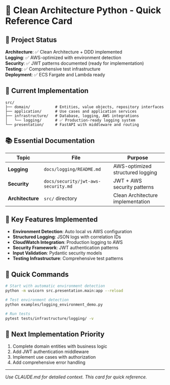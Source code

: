 # 🚀 Clean Architecture Python - Quick Reference Card

## 📁 Project Status
**Architecture**: ✅ Clean Architecture + DDD implemented  
**Logging**: ✅ AWS-optimized with environment detection  
**Security**: ✅ JWT patterns documented (ready for implementation)  
**Testing**: ✅ Comprehensive test infrastructure  
**Deployment**: ✅ ECS Fargate and Lambda ready  

## 🎯 Current Implementation
```
src/
├── domain/           # Entities, value objects, repository interfaces
├── application/      # Use cases and application services  
├── infrastructure/   # Database, logging, AWS integrations
│   └── logging/      # ✅ Production-ready logging system
└── presentation/     # FastAPI with middleware and routing
```

## 📚 Essential Documentation
| Topic | File | Purpose |
|-------|------|---------|
| **Logging** | `docs/logging/README.md` | AWS-optimized structured logging |
| **Security** | `docs/security/jwt-aws-security.md` | JWT + AWS security patterns |
| **Architecture** | `src/` directory | Clean Architecture implementation |

## 🔧 Key Features Implemented
- **Environment Detection**: Auto local vs AWS configuration
- **Structured Logging**: JSON logs with correlation IDs
- **CloudWatch Integration**: Production logging to AWS
- **Security Framework**: JWT authentication patterns
- **Input Validation**: Pydantic security models
- **Testing Infrastructure**: Comprehensive test patterns

## 🚀 Quick Commands
```bash
# Start with automatic environment detection
python -m uvicorn src.presentation.main:app --reload

# Test environment detection
python examples/logging_environment_demo.py

# Run tests
pytest tests/infrastructure/logging/ -v
```

## 🎯 Next Implementation Priority
1. Complete domain entities with business logic
2. Add JWT authentication middleware
3. Implement use cases with authorization
4. Add comprehensive error handling

---
*Use CLAUDE.md for detailed context. This card for quick reference.*
